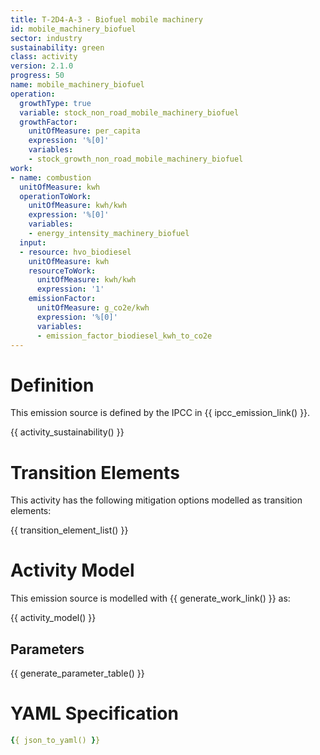 ```yaml
---
title: T-2D4-A-3 - Biofuel mobile machinery
id: mobile_machinery_biofuel
sector: industry
sustainability: green
class: activity
version: 2.1.0
progress: 50
name: mobile_machinery_biofuel
operation:
  growthType: true
  variable: stock_non_road_mobile_machinery_biofuel
  growthFactor:
    unitOfMeasure: per_capita
    expression: '%[0]'
    variables:
    - stock_growth_non_road_mobile_machinery_biofuel
work:
- name: combustion
  unitOfMeasure: kwh
  operationToWork:
    unitOfMeasure: kwh/kwh
    expression: '%[0]'
    variables:
    - energy_intensity_machinery_biofuel
  input:
  - resource: hvo_biodiesel
    unitOfMeasure: kwh
    resourceToWork:
      unitOfMeasure: kwh/kwh
      expression: '1'
    emissionFactor:
      unitOfMeasure: g_co2e/kwh
      expression: '%[0]'
      variables:
      - emission_factor_biodiesel_kwh_to_co2e
---
```

# Definition
This emission source is defined by the IPCC in {{ ipcc_emission_link() }}.


{{ activity_sustainability() }}

# Transition Elements

This activity has the following mitigation options modelled as transition elements:

{{ transition_element_list() }}

# Activity Model
This emission source is modelled with {{ generate_work_link() }} as:

{{ activity_model() }}

## Parameters

{{ generate_parameter_table() }}

# YAML Specification

```yaml
{{ json_to_yaml() }}
```
